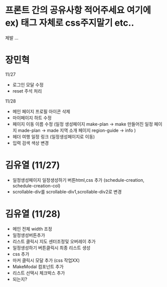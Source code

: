 # 프론트 간의 공유사항 적어주세요 여기에 ex) 태그 자체로 css주지말기 etc..

제발 ...

# 장민혁

11/27

- 로그인 모달 수정
- reset 주석 처리

11/28

- 메인 페이지 프로필 아이콘 삭제
- 마이페이지 하트 수정
- 페이지 이동 이름 수정
  (일정 생성페이지 make-plan -> make
  만들어진 일정 페이지 made-plan -> made
  지역 소개 페이지 region-guide -> info
  )
- 헤더 여행 일정 링크 (일정생성페이지로 이동)
- 입력 검색 색상 변경

# 김유열 (11/27)

- 일정생성페이지 일정생성하기 버튼html,css 추가 (schedule-creation, schedule-creation-col)
- scrollable-div를 scrollable-div1,scrollable-div2로 변경

# 김유열 (11/28)

- 메인 전체 width 조정
- 일정생성버튼추가
- 리스트 클릭시 지도 센터조정및 오버레이 추가
- 일정생성하기 버튼클릭시 최종 리스트 생성
- css 추가
- 마커 클릭시 모달 추가 (css 작업XX)
- MakeModal 컴포넌트 추가
- 리스트 선택시 체크박스 추가
- 되는지?
